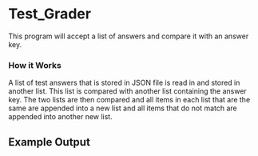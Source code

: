 # Test_Grader
 This program will accept a list of answers and compare it with an answer key.

### How it Works
 A list of test answers that is stored in JSON file is read in and stored in another list. This list is compared with another list containing the answer key. The two lists are     then compared and all items in each list that are the same are appended into a new list and all items that do not match are appended into another new list.
 
 ## Example Output
 
